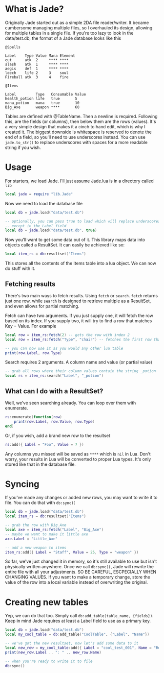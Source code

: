 # What is Jade?
Originally Jade started out as a simple 2DA file reader/writer. It became cumbersome managing multiple files, so I overhauled its design, allowing for multiple tables in a single file.
If you're too lazy to look in the data/test.db, the format of a Jade database looks like this

```
@Spells

Label    Type Value Mana Element 
cut      atk  2     **** ****    
slash    atk  1     **** ****    
aegis    def  1     **** ****    
leech    life 2     3    soul    
Fireball atk  3     4    fire    

@Items

Label         Type   Consumable Value 
health_potion life   true       5     
mana_potion   mana   true       10    
Big_Axe       weapon ****       60 

```

Tables are defined with @TableName. Then a newline is required. Following this, are the fields (or columns), then below them are the rows (values). It's a very simple design that makes it a cinch to hand edit, which is why I created it.
The biggest downside is whitespace is reserved to denote the end of a field, so you'll need to use underscores instead. You can use `jade.to_str()` to replace underscores with spaces for a more readable string if you wish.

# Usage

For starters, we load Jade. I'll just assume Jade.lua is in a directory called `lib`

```lua
local jade = require "lib.Jade"
```

Now we need to load the database file

```lua
local db = jade.load("data/test.db")

-- optionally, you can pass true to load which will replace underscores with spaces
-- except in the Label field
local db = jade.load("data/test.db", true)
```

Now you'll want to get some data out of it. This library maps data into objects called a ResultSet. It can easily be achieved like so:

```lua
local item_rs = db:resultset("Items")
```

This stores all the contents of the Items table into a lua object. We can now do stuff with it.

## Fetching results

There's two main ways to fetch results. Using `fetch` or `search`. `fetch` returns just one row, while `search` is designed to retrieve multiple as a ResultSet, and even allows for partial matching.

Fetch can have two arguments. If you just supply one, it will fetch the row based on its index. If you supply two, it will try to find a row that matches Key = Value.
For example

```lua
local row = item_rs:fetch(2) -- gets the row with index 2
local row = item_rs:fetch("Type", "chair") -- fetches the first row that the column "Type" has a value of "chair"

-- you can now use it as you would any other lua table
print(row.Label, row.Type)
```

Search requires 2 arguments. A column name and value (or partial value)
```lua
-- grab all rows where their column values contain the string _potion
local rs = item_rs:search("Label", "_potion")
```

## What can I do with a ResultSet?

Well, we've seen searching already. You can loop over them with enumerate.

```lua
rs:enumerate(function(row)
    print(row.Label, row.Value, row.Type)
end)
```

Or, if you wish, add a brand new row to the resultset

```lua
rs:add({ Label = "Foo", Value = 7 })
```
Any columns you missed will be saved as `****` which is `nil` in Lua. Don't worry, your results in Lua will be converted to proper Lua types. It's only stored like that in the database file.

# Syncing

If you've made any changes or added new rows, you may want to write it to file. You can do that with `db:sync()`

```lua
local db = jade.load("data/test.db")
local item_rs = db:resultset("Items")

-- grab the row with Big_Axe
local axe = item_rs:fetch("Label", "Big_Axe")
-- maybe we want to make it little axe
axe.Label = "Little_Axe"

-- add a new weapon to items
item_rs:add({ Label = "Staff", Value = 25, Type = "weapon" })
```
So far, we've just changed it in memory, so it's still available to use but isn't physically written anywhere. Once we call `db:sync()`, Jade will rewrite the entire file with all your adjustments. SO BE CAREFUL, ESCPECIALLY WHEN CHANGING VALUES. If you want to make a temporary change, store the value of the row into a local variable instead of overwriting the original.

# Creating new tables

Yep, we can do that too. Simply call `db:add_table(table_name, {fields})`. Keep in mind Jade requires at least a Label field to use as a primary key.

```lua
local db = jade.load("data/test.db")
local my_cool_table = db:add_table("CoolTable", {"Label", "Name"})

-- we've got the new resultset, now let's add some data to it
local new_row = my_cool_table:add({ Label = "cool_test_001", Name = "Really Cool Test" })
print(new_row.Label .. ": " .. new_row.Name)

-- when you're ready to write it to file
db:sync()
```